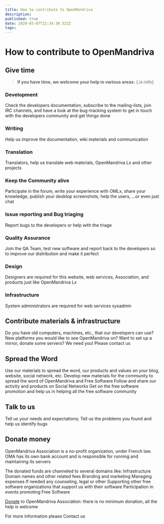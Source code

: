 ```yaml
---
title: How to contribute to OpenMandriva
description: 
published: true
date: 2020-03-07T22:34:30.522Z
tags: 
---
```


# How to contribute to OpenMandriva

## Give time

> **If you have time, we welcome your help in various areas:**
{.is-info}


### Development
Check the developers documentation, subscribe to the mailing-lists, join IRC channels, and have a look at the bug-tracking system to get in touch with the developers community and get things done

### Writing
Help us improve the documentation, wiki materials and communication

### Translation
Translators, help us translate web materials, OpenMandriva Lx and other projects

### Keep the Community alive
Participate in the forum, write your experience with OMLx, share your knowledge, publish your desktop screenshots, help the users, ...or even just chat

### Issue reporting and Bug triaging
Report bugs to the developers or help with the triage

### Quality Assurance
Join the QA Team, test new software and report back to the developers so to improve our distribution and make it perfect

### Design
Designers are required for this website, web services, Association, and products just like OpenMandriva Lx

### Infrastructure
System administrators are required for web services sysadmin

## Contribute materials & infrastructure
Do you have old computers, machines, etc., that our developers can use? New platforms you would like to see OpenMandriva on?
Want to set up a mirror, donate some servers?
We need you! Please contact us

## Spread the Word
Use our materials to spread the word, our products and values on your blog, website, social network, etc.
Develop new materials for the community to spread the word of OpenMandriva and Free Software
Follow and share our activity and products on Social Networks
Get on the free software promotion and help us in helping all the free software community

## Talk to us
Tell us your needs and expectations;
Tell us the problems you found and help us identify bugs

## Donate money
OpenMandriva Association is a no-profit organization, under French law.
OMA has its own bank account and is responsible for running and maintaining its servers

The donated funds are channeled to several domains like:
Infrastructure
Domain names and other related fees
Branding and marketing
Managing expenses
If needed any counseling, legal or other
Supporting other free software organizations that support us with their software
Participation in events promoting Free Software

[Donate](https://www.openmandriva.org/donate/) to OpenMandriva Association: there is no minimum donation, all the help is welcome

For more information please Contact us